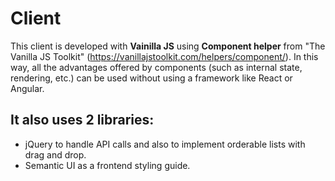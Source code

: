 # Client

This client is developed with **Vainilla JS** using **Component helper** from "The Vanilla JS Toolkit" (https://vanillajstoolkit.com/helpers/component/). In this way, all the advantages offered by components (such as internal state, rendering, etc.) can be used without using a framework like React or Angular.

## It also uses 2 libraries: 
* jQuery to handle API calls and also to implement orderable lists with drag and drop.
* Semantic UI as a frontend styling guide.